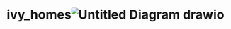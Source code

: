 # ivy_homes![Untitled Diagram drawio](https://github.com/mitraj405/ivy_homes/assets/47468515/c0901c24-5f6c-4e69-ae07-bd707526d27c)
